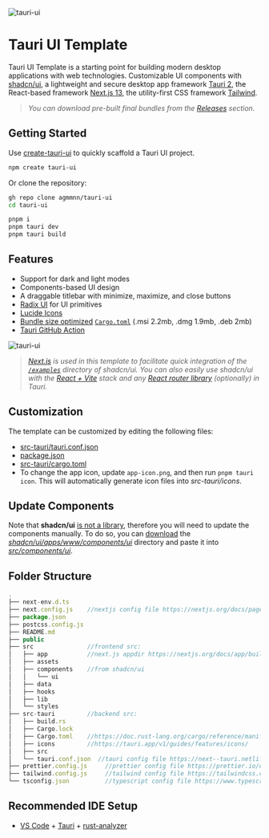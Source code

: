 ![tauri-ui](https://github.com/agmmnn/tauri-ui/assets/16024979/28295bae-8a36-4eff-8c33-2ed2bda82d84)

# Tauri UI Template

Tauri UI Template is a starting point for building modern desktop applications with web technologies. Customizable UI components with [shadcn/ui](https://github.com/shadcn/ui), a lightweight and secure desktop app framework [Tauri 2](https://github.com/tauri-apps/tauri), the React-based framework [Next.js 13](https://beta.nextjs.org/docs), the utility-first CSS framework [Tailwind](https://tailwindcss.com/).

> _You can download pre-built final bundles from the [Releases](https://github.com/agmmnn/tauri-ui/releases) section._

## Getting Started

Use [create-tauri-ui](https://github.com/agmmnn/create-tauri-ui) to quickly scaffold a Tauri UI project.

```bash
npm create tauri-ui
```

Or clone the repository:

```bash
gh repo clone agmmnn/tauri-ui
cd tauri-ui

pnpm i
pnpm tauri dev
pnpm tauri build
```

## Features

- Support for dark and light modes
- Components-based UI design
- A draggable titlebar with minimize, maximize, and close buttons
- [Radix UI](https://www.radix-ui.com/) for UI primitives
- [Lucide Icons](https://lucide.dev/)
- [Bundle size optimized](https://github.com/johnthagen/min-sized-rust) [`Cargo.toml`](/src-tauri/Cargo.toml) (.msi 2.2mb, .dmg 1.9mb, .deb 2mb)
- [Tauri GitHub Action](https://github.com/tauri-apps/tauri-action)

![tauri-ui](https://user-images.githubusercontent.com/16024979/232823230-19d22434-8e28-43c2-bb70-e45a2fc2da88.gif)

> _[Next.js](https://nextjs.org/) is used in this template to facilitate quick integration of the [`/examples`](https://github.com/shadcn/ui/tree/main/apps/www/app/examples) directory of shadcn/ui. You can also easily use shadcn/ui with the [React + Vite](https://tauri.app/v1/guides/getting-started/setup/vite/) stack and any [React router library](https://react.libhunt.com/libs/router) (optionally) in Tauri._

## Customization

The template can be customized by editing the following files:

- [src-tauri/tauri.conf.json](src-tauri/tauri.conf.json)
- [package.json](/package.json)
- [src-tauri/cargo.toml](src-tauri/Cargo.toml)
- To change the app icon, update `app-icon.png`, and then run `pnpm tauri icon`. This will automatically generate icon files into _src-tauri/icons_.

## Update Components

Note that **shadcn/ui** [is not a library](https://ui.shadcn.com/docs#faqs), therefore you will need to update the components manually. To do so, you can [download](https://download-directory.github.io/?url=https%3A%2F%2Fgithub.com%2Fshadcn%2Fui%2Ftree%2Fmain%2Fapps%2Fwww%2Fcomponents%2Fui) the _[shadcn/ui/apps/www/components/ui](https://github.com/shadcn/ui/tree/main/apps/www/components/ui)_ directory and paste it into _[src/components/ui](/src/components/ui)_.

## Folder Structure

```js
.
├── next-env.d.ts
├── next.config.js    //nextjs config file https://nextjs.org/docs/pages/api-reference/next-config-js
├── package.json
├── postcss.config.js
├── README.md
├── public
├── src               //frontend src:
│   ├── app           //next.js appdir https://nextjs.org/docs/app/building-your-application/routing
│   ├── assets
│   ├── components    //from shadcn/ui
│   │   └── ui
│   ├── data
│   ├── hooks
│   ├── lib
│   └── styles
├── src-tauri         //backend src:
│   ├── build.rs
│   ├── Cargo.lock
│   ├── Cargo.toml    //https://doc.rust-lang.org/cargo/reference/manifest.html
│   ├── icons         //https://tauri.app/v1/guides/features/icons/
│   ├── src
│   └── tauri.conf.json  //tauri config file https://next--tauri.netlify.app/next/api/config
├── prettier.config.js     //prettier config file https://prettier.io/docs/en/configuration.html
├── tailwind.config.js     //tailwind config file https://tailwindcss.com/docs/configuration
└── tsconfig.json          //typescript config file https://www.typescriptlang.org/docs/handbook/tsconfig-json.html
```

## Recommended IDE Setup

- [VS Code](https://code.visualstudio.com/) + [Tauri](https://marketplace.visualstudio.com/items?itemName=tauri-apps.tauri-vscode) + [rust-analyzer](https://marketplace.visualstudio.com/items?itemName=rust-lang.rust-analyzer)
